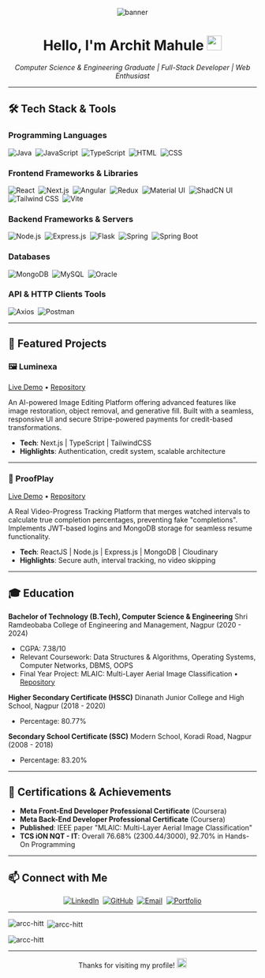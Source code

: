 <!--
  README for GitHub Profile
  Author: Archit Mahule
-->

<p align="center">
  <img src="https://github.com/user-attachments/assets/50dc37ad-e488-4fa3-8003-76e86bb9f65f" alt="banner" />


</p>

<h1 align="center">Hello, I'm Archit Mahule <img src="https://media.giphy.com/media/hvRJCLFzcasrR4ia7z/giphy.gif" width="30px"/></h1>
<p align="center">
  <em>Computer Science & Engineering Graduate | Full-Stack Developer | Web Enthusiast</em>
</p>

---

## 🛠️ Tech Stack & Tools

### Programming Languages
<p>
  <img alt="Java" src="https://img.shields.io/badge/Java-007396?style=for-the-badge&logo=java&logoColor=white"/>&nbsp;
  <img alt="JavaScript" src="https://img.shields.io/badge/JavaScript-F7DF1E?style=for-the-badge&logo=javascript&logoColor=black"/>&nbsp;
  <img alt="TypeScript" src="https://img.shields.io/badge/TypeScript-3178C6?style=for-the-badge&logo=typescript&logoColor=white"/>&nbsp;
  <img alt="HTML" src="https://img.shields.io/badge/HTML-E34F26?style=for-the-badge&logo=html5&logoColor=white"/>&nbsp;
  <img alt="CSS" src="https://img.shields.io/badge/CSS3-1572B6?style=for-the-badge&logo=css3&logoColor=white"/>
</p>

### Frontend Frameworks & Libraries
<p>
  <img alt="React" src="https://img.shields.io/badge/React-20232A?style=for-the-badge&logo=react&logoColor=61DAFB"/>&nbsp;
  <img alt="Next.js" src="https://img.shields.io/badge/Next.js-000000?style=for-the-badge&logo=next.js&logoColor=white"/>&nbsp;
  <img alt="Angular" src="https://img.shields.io/badge/Angular-DD0031?style=for-the-badge&logo=angular&logoColor=white"/>&nbsp;
  <img alt="Redux" src="https://img.shields.io/badge/Redux-593D88?style=for-the-badge&logo=redux&logoColor=white"/>&nbsp;
  <img alt="Material UI" src="https://img.shields.io/badge/Material%20UI-007FFF?style=for-the-badge&logo=mui&logoColor=white"/>&nbsp;
  <img alt="ShadCN UI" src="https://img.shields.io/badge/shadcn%2Fui-000000?style=for-the-badge&logo=shadcnui&logoColor=white"/>&nbsp;
  <img alt="Tailwind CSS" src="https://img.shields.io/badge/Tailwind_CSS-38B2AC?style=for-the-badge&logo=tailwind-css&logoColor=white"/>&nbsp;
  <img alt="Vite" src="https://img.shields.io/badge/Vite-B73BFE?style=for-the-badge&logo=vite&logoColor=FFD62E"/>
</p>

### Backend Frameworks & Servers
<p>
  <img alt="Node.js" src="https://img.shields.io/badge/Node.js-339933?style=for-the-badge&logo=node.js&logoColor=white"/>&nbsp;
  <img alt="Express.js" src="https://img.shields.io/badge/Express.js-000000?style=for-the-badge&logo=express&logoColor=white"/>&nbsp;
  <img alt="Flask" src="https://img.shields.io/badge/Flask-000000?style=for-the-badge&logo=flask&logoColor=white"/>&nbsp;
  <img alt="Spring" src="https://img.shields.io/badge/Spring-6DB33F?style=for-the-badge&logo=spring&logoColor=white"/>&nbsp;
  <img alt="Spring Boot" src="https://img.shields.io/badge/Spring_Boot-F2F4F9?style=for-the-badge&logo=spring-boot"/>
</p>

### Databases
<p>
  <img alt="MongoDB" src="https://img.shields.io/badge/MongoDB-47A248?style=for-the-badge&logo=mongodb&logoColor=white"/>&nbsp;
  <img alt="MySQL" src="https://img.shields.io/badge/MySQL-4479A1?style=for-the-badge&logo=mysql&logoColor=white"/>&nbsp;
  <img alt="Oracle" src="https://img.shields.io/badge/Oracle-F80000?style=for-the-badge&logo=oracle&logoColor=white"/>
</p>

### API & HTTP Clients Tools
<p>
  <img alt="Axios" src="https://img.shields.io/badge/axios-671ddf?style=for-the-badge&logo=axios&logoColor=white"/>&nbsp;
  <img alt="Postman" src="https://img.shields.io/badge/Postman-FF6C37?style=for-the-badge&logo=postman&logoColor=white"/>
</p>


---

## 🚀 Featured Projects

### 🖼️ Luminexa

<a href="https://luminexa.vercel.app/">Live Demo</a> • <a href="https://github.com/arcc-hitt/Luminexa">Repository</a>

An AI-powered Image Editing Platform offering advanced features like image restoration, object removal, and generative fill. Built with a seamless, responsive UI and secure Stripe-powered payments for credit-based transformations.

* **Tech**: Next.js | TypeScript | TailwindCSS
* **Highlights**: Authentication, credit system, scalable architecture

---

### 🎥 ProofPlay

<a href="https://proofplay.vercel.app/">Live Demo</a> • <a href="https://github.com/arcc-hitt/ProofPlay">Repository</a>

A Real Video-Progress Tracking Platform that merges watched intervals to calculate true completion percentages, preventing fake "completions". Implements JWT-based logins and MongoDB storage for seamless resume functionality.

* **Tech**: ReactJS | Node.js | Express.js | MongoDB | Cloudinary
* **Highlights**: Secure auth, interval tracking, no video skipping

---
<!--
## 💼 Experience

### Frontend Developer Intern - MathonGo (Jun 2024 - Aug 2024)

* Collaborated with designers to implement user-friendly interfaces from Figma mockups.
* Built and maintained reusable components in Next.js, TypeScript & Tailwind CSS.
* Enhanced existing features and fixed bugs to improve UX.
* Used Git for version control and teamwork.

---
-->
## 🎓 Education

**Bachelor of Technology (B.Tech), Computer Science & Engineering**
Shri Ramdeobaba College of Engineering and Management, Nagpur (2020 - 2024)

* CGPA: 7.38/10
* Relevant Coursework: Data Structures & Algorithms, Operating Systems, Computer Networks, DBMS, OOPS
* Final Year Project: MLAIC: Multi-Layer Aerial Image Classification • <a href="https://github.com/arcc-hitt/Aerial-Image-Classification">Repository</a>

**Higher Secondary Certificate (HSSC)**
Dinanath Junior College and High School, Nagpur (2018 - 2020)

* Percentage: 80.77%

**Secondary School Certificate (SSC)**
Modern School, Koradi Road, Nagpur (2008 - 2018)

* Percentage: 83.20%

---

## 🏅 Certifications & Achievements

* **Meta Front-End Developer Professional Certificate** (Coursera)
* **Meta Back-End Developer Professional Certificate** (Coursera)
* **Published**: IEEE paper "MLAIC: Multi-Layer Aerial Image Classification"
* **TCS iON NQT - IT**: Overall 76.68% (2300.44/3000), 92.70% in Hands-On Programming

---

## 📫 Connect with Me

<p align="center">
  <a href="https://linkedin.com/in/archit-mahule-10893124a/"><img alt="LinkedIn" src="https://img.shields.io/badge/LinkedIn-2867B2?style=for-the-badge&logo=linkedin&logoColor=white"/></a>&nbsp;
  <a href="https://github.com/arcc-hitt"><img alt="GitHub" src="https://img.shields.io/badge/GitHub-181717?style=for-the-badge&logo=github&logoColor=white"/></a>&nbsp;
  <a href="mailto:mahulearchit@gmail.com"><img alt="Email" src="https://img.shields.io/badge/Gmail-D14836?style=for-the-badge&logo=gmail&logoColor=white"/></a>&nbsp;
  <a href="https://archit-3d-portfolio-website.netlify.app/"><img alt="Portfolio" src="https://img.shields.io/badge/Portfolio-0A66C2?style=for-the-badge&logo=netlify&logoColor=white"/></a>
</p>

---

<p><img align="left" src="https://github-readme-stats.vercel.app/api/top-langs?username=arcc-hitt&show_icons=true&locale=en&layout=compact" alt="arcc-hitt" /></p>

<p>&nbsp;<img align="center" src="https://github-readme-stats.vercel.app/api?username=arcc-hitt&show_icons=true&locale=en" alt="arcc-hitt" /></p>

<p><img align="center" src="https://github-readme-streak-stats.herokuapp.com/?user=arcc-hitt&" alt="arcc-hitt" /></p>

---

<p align="center">Thanks for visiting my profile! <img src="https://media.giphy.com/media/26ufnwz3wDUli7GU0/giphy.gif" width="20px"/></p>

